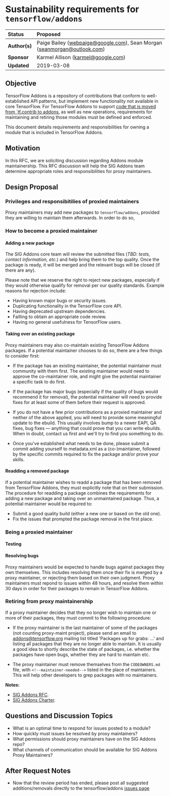 # Sustainability requirements for `tensorflow/addons`

| Status        | Proposed       |
:-------------- |:---------------------------------------------------- |
| **Author(s)** | Paige Bailey (webpaige@google.com), Sean Morgan (seanmorgan@outlook.com) |
| **Sponsor**   | Karmel Allison (karmel@google.com)                 |
| **Updated**   | 2019-03-08                                           |

## Objective

TensorFlow Addons is a repository of contributions that conform to well-established API patterns, but implement new functionality not available in core TensorFlow. For TensorFlow Addons to support [code that is moved from `tf.contrib to addons](https://github.com/tensorflow/community/blob/ef626896f30130dfc3b5e75126c94624b689a943/rfcs/20181214-move-to-addons.md#code-to-be-moved-from-tfcontrib-to-addons), as well as new operations, requirements for maintaining and retiring those modules must be defined and enforced.

This document details requirements and responsibilities for owning a module that is included in TensorFlow Addons.

## Motivation

In this RFC, we are soliciting discussion regarding Addons module maintainership. This RFC discussion will help the SIG Addons team determine appropriate roles and responsibilities for proxy maintainers.

## Design Proposal 

### Privileges and responsibitilies of proxied maintainers

Proxy maintainers may add new packages to `tensorflow/addons`, provided they are willing to maintain them afterwards. In order to do so, 

### How to become a proxied maintainer

#### Adding a new package

The SIG Addons core team will review the submitted files (_TBD: tests, contact information, etc._) and help bring them to the top quality. Once the package is ready, it will be merged and the relevant bugs will be closed (if there are any).

Please note that we reserve the right to reject new packages, especially if they would otherwise qualify for removal per our quality standards. Example reasons for rejection include:

* Having known major bugs or security issues.
* Duplicating functionality in the TensorFlow core API.
* Having deprecated upstream dependencies.
* Failling to obtain an appropriate code review.
* Having no general usefulness for TensorFlow users.

#### Taking over an existing package

Proxy maintainers may also co-maintain existing TensorFlow Addons packages. If a potential maintainer chooses to do so, there are a few things to consider first:

* If the package has an existing maintainer, the potential maintainer must community with them first. The existing maintainer would need to approve the co-maintainer role, and might give the potential maintainer a specific task to do first.

* If the package has major bugs (especially if the quality of bugs would recommend it for removal), the potential maintainer will need to provide fixes for at least some of them before their request is approved. 

* If you do not have a few prior contributions as a proxied maintainer and neither of the above applied, you will need to provide some meaningful update to the ebuild. This usually involves bump to a newer EAPI, QA fixes, bug fixes — anything that could prove that you can write ebuilds. When in doubt, contact us first and we'll try to find you something to do.

* Once you've established what needs to be done, please submit a commit adding yourself to metadata.xml as a (co-)maintainer, followed by the specific commits required to fix the package and/or prove your skills.

#### Readding a removed package

If a potential maintainer wishes to readd a package that has been removed from TensorFlow Addons, they must explicitly note that on their submission. The procedure for readding a package combines the requirements for adding a new package and taking over an unmaintained package. Thus, a potential maintainer would be required to:

* Submit a good quality build (either a new one or based on the old one).
* Fix the issues that prompted the package removal in the first place.

### Being a proxied maintainer

#### Testing

#### Resolving bugs

Proxy maintainers would be expected to handle bugs against packages they own themselves. This includes resolving them once their fix is merged by a proxy maintainer, or rejecting them based on their own judgment. Proxy maintainers must repond to issues within 48 hours, and resolve them within 30 days in order for their packages to remain in TensorFlow Addons.

### Retiring from proxy maintainership

If a proxy maintainer decides that they no longer wish to maintain one or more of their packages, they must commit to the following procedure:

* If the proxy maintainer is the last maintainer of some of the packages (not counting proxy-maint project), please send an email to addons@tensorflow.org mailing list titled 'Packages up for grabs: …' and listing all packages that they are no longer able to maintain. It is usually a good idea to shortly describe the state of packages, i.e. whether the packages have open bugs, whether they are hard to maintain etc.

* The proxy maintainer must remove themselves from the `CODEOWNERS.md` file, with `<!--maintainer-needed-->` listed in the place of maintainers. This will help other developers to grep packages with no maintainers.

**Notes:**
* [SIG Addons RFC](https://github.com/tensorflow/community/blob/ef626896f30130dfc3b5e75126c94624b689a943/rfcs/20181214-move-to-addons.md).
* [SIG Addons Charter](https://github.com/tensorflow/community/blob/master/sigs/addons/CHARTER.md).

## Questions and Discussion Topics

* What is an optimal time to respond for issues posted to a module?
* How quickly must issues be resolved by proxy maintainers?
* What permissions should proxy maintainers have on the SIG Addons repo?
* What channels of communication should be available for SIG Addons Proxy Maintainers?

## After Request Notes
* Now that the review period has ended, please post all suggested
 additions/removals directly to the tensorflow/addons [issues page](https://github.com/tensorflow/addons/issues)
